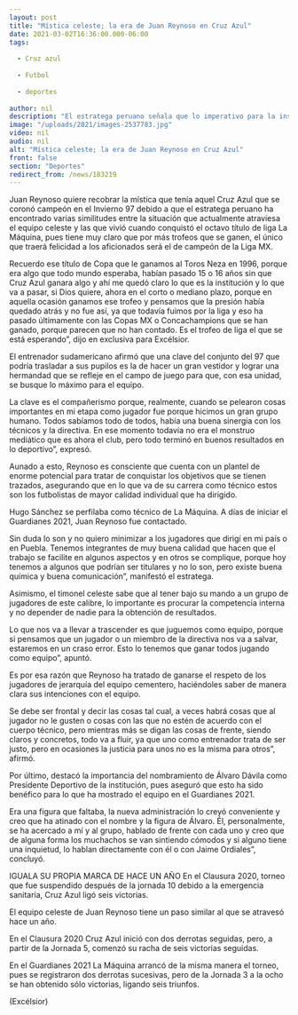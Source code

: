 ```yaml
---
layout: post
title: "Mística celeste; la era de Juan Reynoso en Cruz Azul"
date: 2021-03-02T16:36:00.000-06:00
tags:
  
  - Cruz azul
  
  - Futbol
  
  - deportes
  
author: nil
description: "El estratega peruano señala que lo imperativo para la institución cementera, en el corto, o mediano plazo, no es otra cosa que el título de la Liga MX, pues es el que la afición espera con ansias"
image: "/uploads/2021/images-2537783.jpg"
video: nil
audio: nil
alt: "Mística celeste; la era de Juan Reynoso en Cruz Azul"
front: false
section: "Deportes"
redirect_from: /news/183219
---
```


Juan Reynoso quiere recobrar la mística que tenía aquel Cruz Azul que se coronó campeón en el Invierno 97 debido a que el estratega peruano ha encontrado varias similitudes entre la situación que actualmente atraviesa el equipo celeste y las que vivió cuando conquistó el octavo título de liga La Máquina, pues tiene muy claro que por más trofeos que se ganen, el único que traerá felicidad a los aficionados será el de campeón de la Liga MX.

Recuerdo ese título de Copa que le ganamos al Toros Neza en 1996, porque era algo que todo mundo esperaba, habían pasado 15 o 16 años sin que Cruz Azul ganara algo y ahí me quedó claro lo que es la institución y lo que va a pasar, si Dios quiere, ahora en el corto o mediano plazo, porque en aquella ocasión ganamos ese trofeo y pensamos que la presión había quedado atrás y no fue así, ya que todavía fuimos por la liga y eso ha pasado últimamente con las Copas MX o Concachampions que se han ganado, porque parecen que no han contado. Es el trofeo de liga el que se está esperando”, dijo en exclusiva para Excélsior.

El entrenador sudamericano afirmó que una clave del conjunto del 97 que podría trasladar a sus pupilos es la de hacer un gran vestidor y lograr una hermandad que se refleje en el campo de juego para que, con esa unidad, se busque lo máximo para el equipo.

La clave es el compañerismo porque, realmente, cuando se pelearon cosas importantes en mi etapa como jugador fue porque hicimos un gran grupo humano. Todos sabíamos todo de todos, había una buena sinergia con los técnicos y la directiva. En ese momento todavía no era el monstruo mediático que es ahora el club, pero todo terminó en buenos resultados en lo deportivo”, expresó.

Aunado a esto, Reynoso es consciente que cuenta con un plantel de enorme potencial para tratar de conquistar los objetivos que se tienen trazados, asegurando que en lo que va de su carrera como técnico estos son los futbolistas de mayor calidad individual que ha dirigido.

Hugo Sánchez se perfilaba como técnico de La Máquina. A días de iniciar el Guardianes 2021, Juan Reynoso fue contactado.

Sin duda lo son y no quiero minimizar a los jugadores que dirigí en mi país o en Puebla. Tenemos integrantes de muy buena calidad que hacen que el trabajo se facilite en algunos aspectos y en otros se complique, porque hoy tenemos a algunos que podrían ser titulares y no lo son, pero existe buena química y buena comunicación”, manifestó el estratega.

Asimismo, el timonel celeste sabe que al tener bajo su mando a un grupo de jugadores de este calibre, lo importante es procurar la competencia interna y no depender de nadie para la obtención de resultados.

Lo que nos va a llevar a trascender es que juguemos como equipo, porque si pensamos que un jugador o un miembro de la directiva nos va a salvar, estaremos en un craso error. Esto lo tenemos que ganar todos jugando como equipo”, apuntó.

Es por esa razón que Reynoso ha tratado de ganarse el respeto de los jugadores de jerarquía del equipo cementero, haciéndoles saber de manera clara sus intenciones con el equipo.

Se debe ser frontal y decir las cosas tal cual, a veces habrá cosas que al jugador no le gusten o cosas con las que no estén de acuerdo con el cuerpo técnico, pero mientras más se digan las cosas de frente, siendo claros y concretos, todo va a fluir, ya que uno como entrenador trata de ser justo, pero en ocasiones la justicia para unos no es la misma para otros”, afirmó.

Por último, destacó la importancia del nombramiento de Álvaro Dávila como Presidente Deportivo de la institución, pues aseguró que esto ha sido benéfico para lo que ha mostrado el equipo en el Guardianes 2021.

Era una figura que faltaba, la nueva administración lo creyó conveniente y creo que ha atinado con el nombre y la figura de Álvaro. Él, personalmente, se ha acercado a mí y al grupo, hablado de frente con cada uno y creo que de alguna forma los muchachos se van sintiendo cómodos y si alguno tiene una inquietud, lo hablan directamente con él o con Jaime Ordiales”, concluyó.

 

IGUALA SU PROPIA MARCA DE HACE UN AÑO
En el Clausura 2020, torneo que fue suspendido después de la jornada 10 debido a la emergencia sanitaria, Cruz Azul ligó seis victorias.

El equipo celeste de Juan Reynoso tiene un paso similar al que se atravesó hace un año.

En el Clausura 2020 Cruz Azul inició con dos derrotas seguidas, pero, a partir de la Jornada 5, comenzó su racha de seis victorias seguidas.

En el Guardianes 2021 La Máquina arrancó de la misma manera el torneo, pues se registraron dos derrotas sucesivas, pero de la Jornada 3 a la ocho se han obtenido sólo victorias, ligando seis triunfos.

(Excélsior)